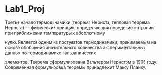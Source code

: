 # Lab1_Proj
Третье начало термодинамики (теорема Нернста, тепловая теорема Нернста) — физический принцип, определяющий поведение энтропии при приближении температуры к абсолютному

нулю. Является одним из постулатов термодинамики, принимаемым на основе обобщения значительного количества экспериментальных данных по термодинамике гальванических 

элементов. Теорема сформулирована Вальтером Нернстом в 1906 году. Современная формулировка теоремы принадлежит Максу Планку.
